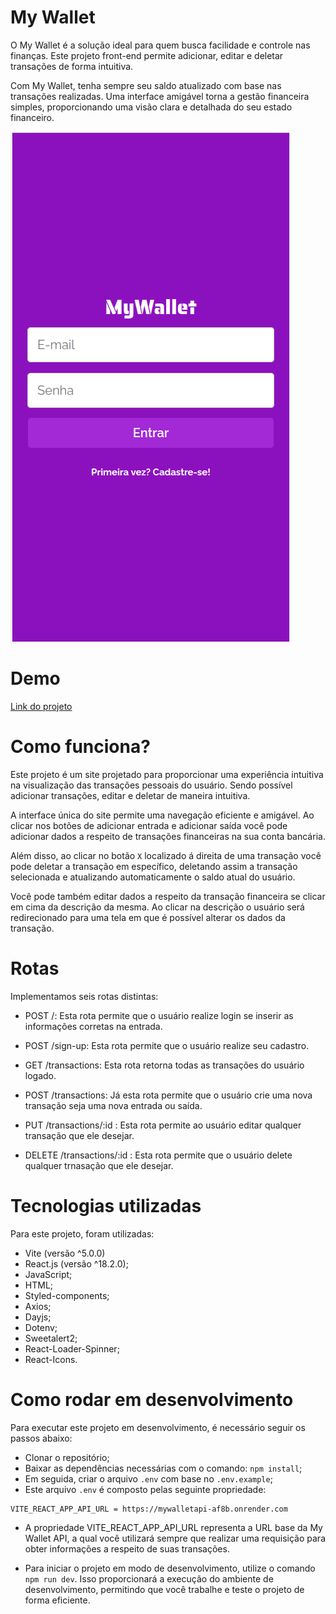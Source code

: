 # My Wallet

O My Wallet é a solução ideal para quem busca facilidade e controle nas finanças. Este projeto front-end permite adicionar, editar e deletar transações de forma intuitiva.

Com My Wallet, tenha sempre seu saldo atualizado com base nas transações realizadas. Uma interface amigável torna a gestão financeira simples, proporcionando uma visão clara e detalhada do seu estado financeiro.

<img src="https://github.com/CaioMenaBarreto/mywallet-front/blob/main/public/img-do-projeto.png" alt="">

# Demo
[Link do projeto](https://mywallet-ashy.vercel.app/)

# Como funciona?
Este projeto é um site projetado para proporcionar uma experiência intuitiva na visualização das transações pessoais do usuário. Sendo possível adicionar transações, editar e deletar de maneira intuitiva.

A interface única do site permite uma navegação eficiente e amigável. Ao clicar nos botões de adicionar entrada e adicionar saída você pode adicionar dados a respeito de transações financeiras na sua conta bancária.

Além disso, ao clicar no botão `X` localizado á direita de uma transação você pode deletar a transação em específico, deletando assim a transação selecionada e atualizando automaticamente o saldo atual do usuário.

Você pode também editar dados a respeito da transação financeira se clicar em cima da descrição da mesma. Ao clicar na descrição o usuário será redirecionado para uma tela em que é possível alterar os dados da transação.

# Rotas
Implementamos seis rotas distintas:

- POST /: Esta rota permite que o usuário realize login se inserir as informações corretas na entrada.

- POST /sign-up: Esta rota permite que o usuário realize seu cadastro.

- GET /transactions: Esta rota retorna todas as transações do usuário logado.

- POST /transactions: Já esta rota permite que o usuário crie uma nova transação seja uma nova entrada ou saída.

- PUT /transactions/:id : Esta rota permite ao usuário editar qualquer transação que ele desejar.

- DELETE /transactions/:id : Esta rota permite que o usuário delete qualquer trnasação que ele desejar.

# Tecnologias utilizadas
Para este projeto, foram utilizadas:
- Vite (versão ^5.0.0)
- React.js (versão ^18.2.0);
- JavaScript;
- HTML;
- Styled-components;
- Axios;
- Dayjs;
- Dotenv;
- Sweetalert2;
- React-Loader-Spinner;
- React-Icons.

# Como rodar em desenvolvimento
Para executar este projeto em desenvolvimento, é necessário seguir os passos abaixo:

- Clonar o repositório;
- Baixar as dependências necessárias com o comando: `npm install`;
- Em seguida, criar o arquivo `.env` com base no `.env.example`;
- Este arquivo `.env` é composto pelas seguinte propriedade:
```
VITE_REACT_APP_API_URL = https://mywalletapi-af8b.onrender.com 
```
- A propriedade VITE_REACT_APP_API_URL representa a URL base da My Wallet API, a qual você utilizará sempre que realizar uma requisição para obter informações a respeito de suas transações.
  
- Para iniciar o projeto em modo de desenvolvimento, utilize o comando `npm run dev`. Isso proporcionará a execução do ambiente de desenvolvimento, permitindo que você trabalhe e teste o projeto de forma eficiente.
